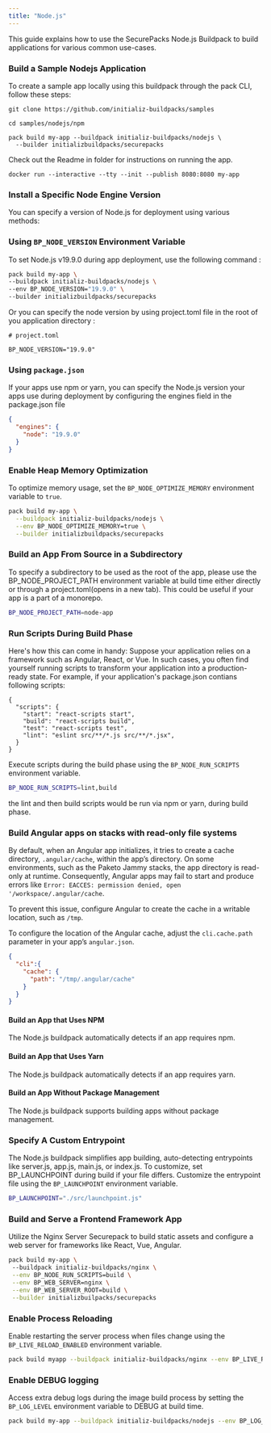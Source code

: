 ```yaml
---
title: "Node.js"
---
```

This guide explains how to use the SecurePacks Node.js Buildpack to build applications for various common use-cases. 

 
 
### Build a Sample Nodejs Application
 
To create a sample app locally using this buildpack through the pack CLI, follow these steps:
 
```shell
git clone https://github.com/initializ-buildpacks/samples
```
```
cd samples/nodejs/npm
```
```
pack build my-app --buildpack initializ-buildpacks/nodejs \
  --builder initializbuildpacks/securepacks
```
 
Check out the Readme in folder for instructions on running the app.
```
docker run --interactive --tty --init --publish 8080:8080 my-app
``` 
### Install a Specific Node Engine Version
 
You can specify a version of Node.js for deployment using various methods:
 
### Using `BP_NODE_VERSION` Environment Variable
 
To set Node.js v19.9.0 during app deployment, use the following command :
 
```bash
pack build my-app \
--buildpack initializ-buildpacks/nodejs \
--env BP_NODE_VERSION="19.9.0" \
--builder initializbuildpacks/securepacks
```
Or you can specify the node version by using project.toml file in the root of you application directory :
```
# project.toml

BP_NODE_VERSION="19.9.0"
```
 
### Using `package.json`
 
If your apps use npm or yarn, you can specify the Node.js version your apps use during deployment by configuring the engines field in the package.json file
 
```json
{
  "engines": {
    "node": "19.9.0"
  }
}
```
  
### Enable Heap Memory Optimization
 
To optimize memory usage, set the `BP_NODE_OPTIMIZE_MEMORY` environment variable to `true`.
 
```bash
pack build my-app \
  --buildpack initializ-buildpacks/nodejs \
  --env BP_NODE_OPTIMIZE_MEMORY=true \
  --builder initializbuildpacks/securepacks
``` 
### Build an App From Source in a Subdirectory
 
To specify a subdirectory to be used as the root of the app, please use the BP_NODE_PROJECT_PATH environment variable at build time either directly or through a project.toml(opens in a new tab). This could be useful if your app is a part of a monorepo.
 
```bash
BP_NODE_PROJECT_PATH=node-app
```
 
### Run Scripts During Build Phase
Here's how this can come in handy: Suppose your application relies on a framework such as Angular, React, or Vue. In such cases, you often find yourself running scripts to transform your application into a production-ready state. 
For example, if your application's package.json contians following scripts:
```
{
  "scripts": { 
    "start": "react-scripts start",
    "build": "react-scripts build",
    "test": "react-scripts test",
    "lint": "eslint src/**/*.js src/**/*.jsx",
  }
}
```
Execute scripts during the build phase using the `BP_NODE_RUN_SCRIPTS` environment variable.
 
```bash
BP_NODE_RUN_SCRIPTS=lint,build
``` 
the lint and then build scripts would be run via npm or yarn, during build phase.

### Build Angular apps on stacks with read-only file systems
By default, when an Angular app initializes, it tries to create a cache directory, `.angular/cache`, within the app’s directory. On some environments, such as the Paketo Jammy stacks, the app directory is read-only at runtime. Consequently, Angular apps may fail to start and produce errors like `Error: EACCES: permission denied, open '/workspace/.angular/cache`.

To prevent this issue, configure Angular to create the cache in a writable location, such as `/tmp`.
 
To configure the location of the Angular cache, adjust the `cli.cache.path` parameter in your app’s `angular.json`.
 
```json
{
  "cli":{
    "cache": {
      "path": "/tmp/.angular/cache"
    }
  }
}
```
 
#### Build an App that Uses NPM
 
The Node.js buildpack automatically detects if an app requires npm.
 
#### Build an App that Uses Yarn
 
The Node.js buildpack automatically detects if an app requires yarn.
 
#### Build an App Without Package Management
 
The Node.js buildpack supports building apps without package management.
 
### Specify A Custom Entrypoint
The Node.js buildpack simplifies app building, auto-detecting entrypoints like server.js, app.js, main.js, or index.js. To customize, set BP_LAUNCHPOINT during build if your file differs. 
Customize the entrypoint file using the `BP_LAUNCHPOINT` environment variable.
 
```bash
BP_LAUNCHPOINT="./src/launchpoint.js"
```
 
### Build and Serve a Frontend Framework App
 
Utilize the  Nginx Server Securepack to build static assets and configure a web server for frameworks like React, Vue, Angular.

```bash
pack build my-app \ 
 --buildpack initializ-buildpacks/nginx \
 --env BP_NODE_RUN_SCRIPTS=build \
 --env BP_WEB_SERVER=nginx \
 --env BP_WEB_SERVER_ROOT=build \
 --builder initializbuilpacks/securepacks
```
 
### Enable Process Reloading
 
Enable restarting the server process when files change using the `BP_LIVE_RELOAD_ENABLED` environment variable.
 
```bash
pack build myapp --buildpack initializ-buildpacks/nginx --env BP_LIVE_RELOAD_ENABLED=true --builder initializbuilpacks/securepacks
```    
### Enable DEBUG logging
 
Access extra debug logs during the image build process by setting the `BP_LOG_LEVEL` environment variable to DEBUG at build time.
```bash
pack build my-app --buildpack initializ-buildpacks/nodejs --env BP_LOG_LEVEL=DEBUG --builder initializbuilpacks/securepacks
```

